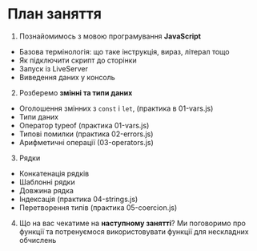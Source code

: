 # План заняття

1. Познайомимось з мовою програмування **JavaScript**
- Базова термінологія: що таке інструкція, вираз, літерал тощо
- Як підключити скрипт до сторінки
- Запуск із LiveServer
- Виведення даних у консоль
  
2. Розберемо **змінні та типи даних**
- Оголошення змінних з `const` і `let`, (практика в 01-vars.js)
- Типи даних
- Оператор typeof (практика 01-vars.js)
- Типові помилки (практика 02-errors.js)
- Арифметичні операції (03-operators.js)

3. Рядки
- Конкатенація рядків
- Шаблонні рядки
- Довжина рядка
- Індексація (практика 04-strings.js)
- Перетворення типів (практика 05-coercion.js)

4. Що на вас чекатиме на **наступному занятті**? 
Ми поговоримо про функції та потренуємося використовувати функції для нескладних обчислень
